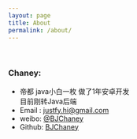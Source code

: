 ```yaml
---
layout: page
title: About
permalink: /about/
---
```

<br>

### Chaney:
- 帝都 java小白一枚 做了1年安卓开发<br/>目前刚转Java后端
- Email : justfy.hi@gmail.com
- weibo: [@BJChaney](http://weibo.com/u/5904364811)
- Github: [BJChaney](https://github.com/BJChaney)
